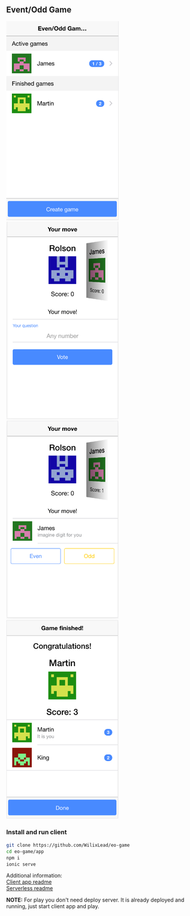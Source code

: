 ## Event/Odd Game

<img src="screenshots/game-list.png?raw=true" alt="Game List" width="300"/>
<img src="screenshots/game-first-step.png?raw=true" alt="First step" width="300"/>
<img src="screenshots/game-next-step.png?raw=true" alt="Next step" width="300"/>
<img src="screenshots/game-end.png?raw=true" alt="Game end" width="300"/>

### Install and run client

```bash
git clone https://github.com/WilixLead/eo-game
cd eo-game/app
npm i
ionic serve
```

Additional information:   
[Client app readme](https://github.com/WilixLead/eo-game/blob/master/app/README.md)  
[Serverless readme](https://github.com/WilixLead/eo-game/blob/master/serverless/readme.md)

**NOTE:** For play you don't need deploy server. It is already deployed and running, just start client app and play.  
